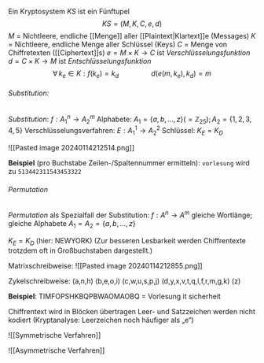 Ein Kryptosystem *KS* ist ein Fünftupel
$$KS = (M, K, C, e, d)$$
$M$ = Nichtleere, endliche [[Menge]] aller [[Plaintext|Klartext]]e (Messages) 
$K$ = Nichtleere, endliche Menge aller Schlüssel (Keys) 
$C$ = Menge von Chiffretexten ([[Ciphertext]]s) 
$e = M \times K \rightarrow C$   ist *Verschlüsselungsfunktion* 
$d = C \times K \rightarrow M$   ist *Entschlüsselungsfunktion*
$$\forall \, k_e \in K : f(k_e)=k_d \quad\quad\quad\quad d(e(m,k_e),k_d)=m $$

###### Substitution:

*Substitution*: $f: A^n_1 \rightarrow A^m_2$
Alphabete: $A_1 = \{a,b,...,z\}(=\mathbb Z_{25}); A_2 = \{1,2,3,4,5\}$
Verschlüsselungsverfahren: $E : A_1^1 \rightarrow A_2^2$
Schlüssel: $K_E = K_D$

![[Pasted image 20240114212514.png]]

**Beispiel** (pro Buchstabe Zeilen-/Spaltennummer ermitteln): 
`vorlesung` wird zu `513442311543453322`

###### Permutation
*Permutation* als Spezialfall der Substitution: $f: A^n \rightarrow A^m$
	gleiche Wortlänge; gleiche Alphabete $A_1 = A_2 = \{a,b,...,z\}$ 

$K_E = K_D$ (hier: NEWYORK) 
	(Zur besseren Lesbarkeit werden Chiffrentexte trotzdem oft in Großbuchstaben dargestellt.) 

Matrixschreibweise: 
![[Pasted image 20240114212855.png]]

Zykelschreibweise: (a,n,h) (b,e,o,i) (c,w,u,s,p,j) (d,y,x,v,t,q,l,f,r,m,g,k) (z) 

**Beispiel**: 
TIMFOPSHKBQPBWAOMAOBQ = Vorlesung it sicherheit 

Chiffrentext wird in Blöcken übertragen Leer- und Satzzeichen werden nicht kodiert (Kryptanalyse: Leerzeichen noch häufiger als „e“)

![[Symmetrische Verfahren]]

![[Asymmetrische Verfahren]]
